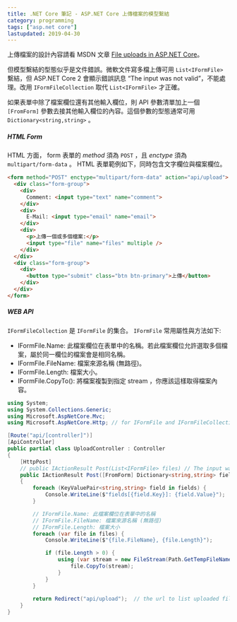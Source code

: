 ```yaml
---
title: .NET Core 筆記 - ASP.NET Core 上傳檔案的模型繫結
category: programming
tags: ["asp.net core"]
lastupdated: 2019-04-30
---
```


上傳檔案的設計內容請看 MSDN 文章 [File uploads in ASP.NET Core](https://docs.microsoft.com/zh-tw/aspnet/core/mvc/models/file-uploads?view=aspnetcore-2.2)。

但模型繫結的型態似乎是文件錯誤。微軟文件寫多檔上傳可用 `List<IFormFile>` 繫結，但 ASP.NET Core 2 會顯示錯誤訊息 <q>The input was not valid</q>，不能處理。改用 `IFormFileCollection` 取代 `List<IFormFile>` 才正確。

如果表單中除了檔案欄位還有其他輸入欄位，則 API 參數清單加上一個 `[FromForm]` 參數去接其他輸入欄位的內容。這個參數的型態通常可用 `Dictionary<string,string>` 。

<!--more-->

##### HTML Form

HTML 方面， form 表單的 *method* 須為 `POST` ，且 *enctype* 須為 `multipart/form-data` 。 HTML 表單範例如下，同時包含文字欄位與檔案欄位。

```html
<form method="POST" enctype="multipart/form-data" action="api/upload">
  <div class="form-group">
    <div>
      Comment: <input type="text" name="comment">
    </div>
    <div>
      E-Mail: <input type="email" name="email">
    </div>
    <div>
      <p>上傳一個或多個檔案:</p>
      <input type="file" name="files" multiple />
    </div>
  </div>
  <div class="form-group">
    <div>
      <button type="submit" class="btn btn-primary">上傳</button>
    </div>
  </div>
</form>
```

##### WEB API

`IFormFileCollection` 是 `IFormFile` 的集合。 `IFormFile` 常用屬性與方法如下:

* IFormFile.Name: 此檔案欄位在表單中的名稱。若此檔案欄位允許選取多個檔案，屬於同一欄位的檔案會是相同名稱。
* IFormFile.FileName: 檔案來源名稱 (無路徑)。
* IFormFile.Length: 檔案大小。
* IFormFile.CopyTo(): 將檔案複製到指定 stream ，你應該這樣取得檔案內容。

```csharp
using System;
using System.Collections.Generic;
using Microsoft.AspNetCore.Mvc;
using Microsoft.AspNetCore.Http; // for IFormFile and IFormFileCollection

[Route("api/[controller]")]
[ApiController]
public partial class UploadController : Controller
{
    [HttpPost]
    // public IActionResult Post(List<IFormFile> files) // The input was not valid
    public IActionResult Post([FromForm] Dictionary<string,string> fields, IFormFileCollection files)
    {
        foreach (KeyValuePair<string,string> field in fields) {
            Console.WriteLine($"fields[{field.Key}]: {field.Value}");
        }

        // IFormFile.Name: 此檔案欄位在表單中的名稱
        // IFormFile.FileName: 檔案來源名稱 (無路徑)
        // IFormFile.Length: 檔案大小
        foreach (var file in files) {
            Console.WriteLine($"{file.FileName}, {file.Length}");

            if (file.Length > 0) {
                using (var stream = new FileStream(Path.GetTempFileName(), FileMode.Create)) {
                    file.CopyTo(stream);
                }
            }
        }
    
        return Redirect("api/upload");  // the url to list uploaded files.
    }
}
```
